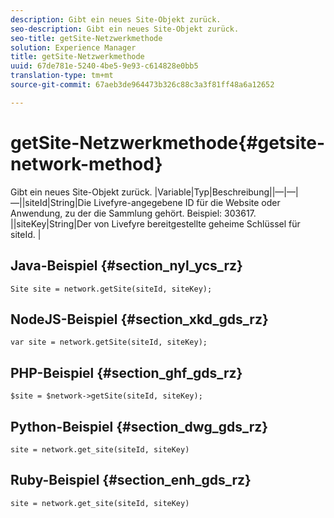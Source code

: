 ```yaml
---
description: Gibt ein neues Site-Objekt zurück.
seo-description: Gibt ein neues Site-Objekt zurück.
seo-title: getSite-Netzwerkmethode
solution: Experience Manager
title: getSite-Netzwerkmethode
uuid: 67de781e-5240-4be5-9e93-c614828e0bb5
translation-type: tm+mt
source-git-commit: 67aeb3de964473b326c88c3a3f81ff48a6a12652

---
```



# getSite-Netzwerkmethode{#getsite-network-method}

Gibt ein neues Site-Objekt zurück.
|Variable|Typ|Beschreibung||—|—|—||siteId|String|Die Livefyre-angegebene ID für die Website oder Anwendung, zu der die Sammlung gehört. Beispiel: 303617.  ||siteKey|String|Der von Livefyre bereitgestellte geheime Schlüssel für siteId.  |

## Java-Beispiel {#section_nyl_ycs_rz}

```
Site site = network.getSite(siteId, siteKey); 
```

## NodeJS-Beispiel {#section_xkd_gds_rz}

```
var site = network.getSite(siteId, siteKey); 
```

## PHP-Beispiel {#section_ghf_gds_rz}

```
$site = $network->getSite(siteId, siteKey);
```

## Python-Beispiel {#section_dwg_gds_rz}

```
site = network.get_site(siteId, siteKey) 
```

## Ruby-Beispiel {#section_enh_gds_rz}

```
site = network.get_site(siteId, siteKey) 
```


